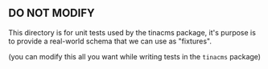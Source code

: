 ## DO NOT MODIFY

This directory is for unit tests used by the tinacms package, it's purpose is to
provide a real-world schema that we can use as "fixtures".

(you can modify this all you want while writing tests in the `tinacms` package)
